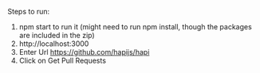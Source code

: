 Steps to run:

1. npm start to run it (might need to run npm install, though the packages are included in the zip)
2. http://localhost:3000
3. Enter Url https://github.com/hapijs/hapi
4. Click on Get Pull Requests
